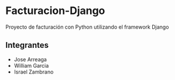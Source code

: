 # Facturacion-Django
Proyecto de facturación con Python utilizando el framework Django
## Integrantes
* Jose Arreaga
* William Garcia
* Israel Zambrano
